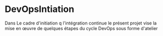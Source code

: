 # DevOpsIntiation
Dans Le cadre d'initiation q l'intégration continue  le présent projet vise la mise en œuvre de quelques étapes du cycle DevOps sous forme d'atelier
